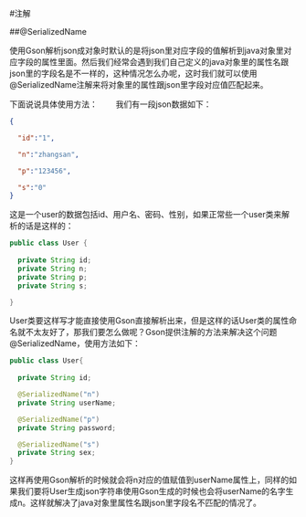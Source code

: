 #注解



##@SerializedName

使用Gson解析json成对象时默认的是将json里对应字段的值解析到java对象里对应字段的属性里面。然后我们经常会遇到我们自己定义的java对象里的属性名跟json里的字段名是不一样的，这种情况怎么办呢，这时我们就可以使用@SerializedName注解来将对象里的属性跟json里字段对应值匹配起来。

下面说说具体使用方法：
　　我们有一段json数据如下：

```json
{

  "id":"1",

  "n":"zhangsan",

  "p":"123456",

  "s":"0"
}

```

这是一个user的数据包括id、用户名、密码、性别，如果正常些一个user类来解析的话是这样的：

```java
public class User {
  
  private String id;
  private String n;
  private String p;
  private String s;

}
```

User类要这样写才能直接使用Gson直接解析出来，但是这样的话User类的属性命名就不太友好了，那我们要怎么做呢？Gson提供注解的方法来解决这个问题@SerializedName，使用方法如下：

```java
public class User{
 
  private String id;

  @SerializedName("n")
  private String userName;

  @SerializedName("p")
  private String password;

  @SerializedName("s")
  private String sex;
}
```

这样再使用Gson解析的时候就会将n对应的值赋值到userName属性上，同样的如果我们要将User生成json字符串使用Gson生成的时候也会将userName的名字生成n。这样就解决了java对象里属性名跟json里字段名不匹配的情况了。


